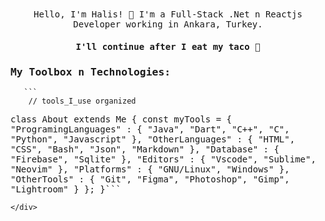 <samp >
    <div align="center">Hello, I'm Halis! 👋
        I'm a Full-Stack .Net n Reactjs Developer working in Ankara, Turkey.
    </div>
     <h4 align="center">I'll continue after I eat my taco 🌮</h4>
    <div>
        <h3 align="left">My Toolbox n Technologies:</h3>
        
       ```
        // tools_I_use organized
class About extends Me { 
  const myTools = {  
    "ProgramingLanguages" : { "Java", "Dart", "C++", "C", "Python", "Javascript" },
    "OtherLanguages" : { "HTML", "CSS", "Bash", "Json", "Markdown" },
    "Database" : { "Firebase", "Sqlite" },
    "Editors" : { "Vscode", "Sublime", "Neovim" },
    "Platforms" : { "GNU/Linux", "Windows" },
    "OtherTools" : { "Git", "Figma", "Photoshop", "Gimp", "Lightroom" }
  };
}```
        
        
        
        
        
        
        

    </div>
 </samp>
 
   
